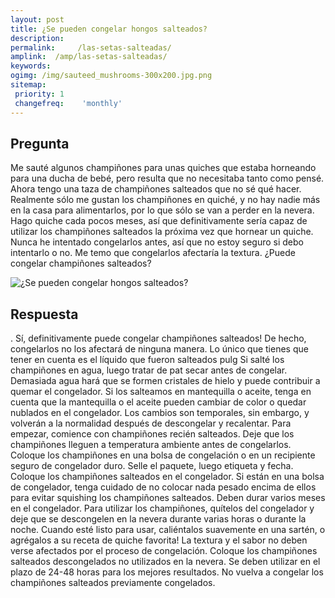 ```yaml
---
layout: post
title: ¿Se pueden congelar hongos salteados?  
description: 
permalink:     /las-setas-salteadas/
amplink:  /amp/las-setas-salteadas/
keywords: 
ogimg: /img/sauteed_mushrooms-300x200.jpg.png
sitemap:
 priority: 1
 changefreq:    'monthly'
---
```




## Pregunta

Me sauté algunos champiñones para unas quiches que estaba horneando para una ducha de bebé, pero resulta que no necesitaba tanto como pensé. Ahora tengo una taza de champiñones salteados que no sé qué hacer. Realmente sólo me gustan los champiñones en quiché, y no hay nadie más en la casa para alimentarlos, por lo que sólo se van a perder en la nevera. Hago quiche cada pocos meses, así que definitivamente sería capaz de utilizar los champiñones salteados la próxima vez que hornear un quiche. Nunca he intentado congelarlos antes, así que no estoy seguro si debo intentarlo o no. Me temo que congelarlos afectaría la textura. ¿Puede congelar champiñones salteados?


![¿Se pueden congelar hongos salteados?](https://sepuedecongelar.com/img/sauteed_mushrooms-300x200.jpg "¿Se pueden congelar hongos salteados?" )


## Respuesta

.
 Sí, definitivamente puede congelar champiñones salteados! De hecho, congelarlos no los afectará de ninguna manera. Lo único que tienes que tener en cuenta es el líquido que fueron salteados pulg Si salté los champiñones en agua, luego tratar de pat secar antes de congelar. Demasiada agua hará que se formen cristales de hielo y puede contribuir a quemar el congelador. Si los salteamos en mantequilla o aceite, tenga en cuenta que la mantequilla o el aceite pueden cambiar de color o quedar nublados en el congelador. Los cambios son temporales, sin embargo, y volverán a la normalidad después de descongelar y recalentar.
Para empezar, comience con champiñones recién salteados. Deje que los champiñones lleguen a temperatura ambiente antes de congelarlos. Coloque los champiñones en una bolsa de congelación o en un recipiente seguro de congelador duro. Selle el paquete, luego etiqueta y fecha. Coloque los champiñones salteados en el congelador. Si están en una bolsa de congelador, tenga cuidado de no colocar nada pesado encima de ellos para evitar squishing los champiñones salteados. Deben durar varios meses en el congelador.
Para utilizar los champiñones, quítelos del congelador y deje que se descongelen en la nevera durante varias horas o durante la noche. Cuando esté listo para usar, caliéntalos suavemente en una sartén, o agrégalos a su receta de quiche favorita! La textura y el sabor no deben verse afectados por el proceso de congelación. Coloque los champiñones salteados descongelados no utilizados en la nevera. Se deben utilizar en el plazo de 24-48 horas para los mejores resultados. No vuelva a congelar los champiñones salteados previamente congelados.